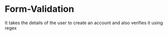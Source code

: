 # Form-Validation
It takes the details of the user to create an account and also verifies it using regex
